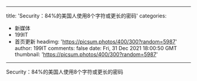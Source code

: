 
---
title: 'Security：84%的美国人使用8个字符或更长的密码'
categories: 
 - 新媒体
 - 199IT
 - 首页更新
headimg: 'https://picsum.photos/400/300?random=5987'
author: 199IT
comments: false
date: Fri, 31 Dec 2021 18:00:50 GMT
thumbnail: 'https://picsum.photos/400/300?random=5987'
---

<div>   
Security：84%的美国人使用8个字符或更长的密码  
</div>
            